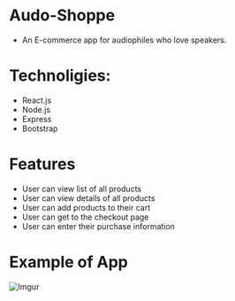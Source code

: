 # Audo-Shoppe
- An E-commerce app for audiophiles who love speakers.

# Technoligies:
- React.js
- Node.js
- Express
- Bootstrap

# Features
- User can view list of all products
- User can view details of all products
- User can add products to their cart
- User can get to the checkout page
- User can enter their purchase information

# Example of App
![Imgur](https://i.imgur.com/GnrT4vx.png)
